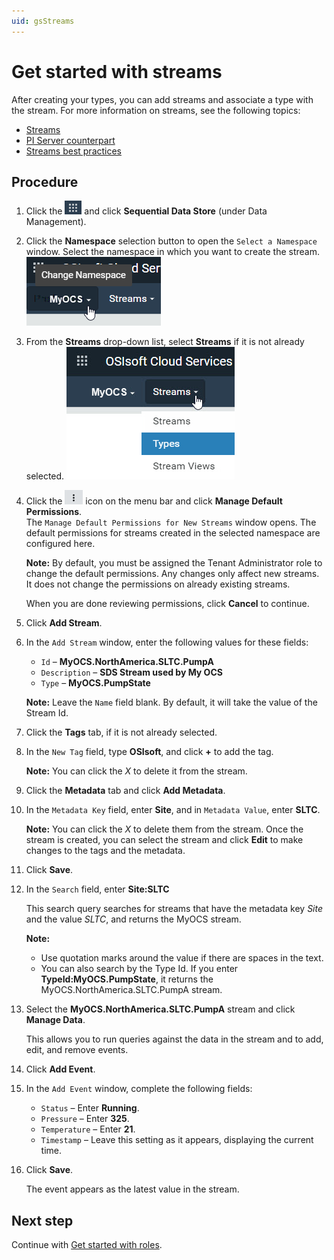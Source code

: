 ```yaml
---
uid: gsStreams
---
```


# Get started with streams

After creating your types, you can add streams and associate a type with the stream. For more information on streams, see the following topics:

- [Streams](xref:ccStreams)
- [PI Server counterpart](xref:ccStreams#streams-pi-server)
- [Streams best practices](xref:bpStreams)

## Procedure

1. Click the ![Menu icon](images/menu-icon.png) and click **Sequential Data Store** (under Data Management).

1. Click the **Namespace** selection button to open the `Select a Namespace` window. Select the namespace in which you want to create the stream. 
    ![Namespace list](images/sds-gs-namespace.png)

1. From the **Streams** drop-down list, select **Streams** if it is not already selected. 
    ![Streams list](images/streams-list.png)

1. Click the ![More options](images/more-options.png) icon on the menu bar and click **Manage Default Permissions**.  
    The `Manage Default Permissions for New Streams` window opens. The default permissions for streams created in the selected namespace are configured here.
   
    **Note:** By default, you must be assigned the Tenant Administrator role to change the default permissions. Any changes only affect new streams. It does not change the permissions on already existing streams. 
    
    When you are done reviewing permissions, click **Cancel** to continue.
   
1. Click **Add Stream**.

1. In the `Add Stream` window, enter the following values for these fields:

   - `Id` &ndash; **MyOCS.NorthAmerica.SLTC.PumpA**
   - `Description` &ndash; **SDS Stream used by My OCS**
   - `Type` &ndash; **MyOCS.PumpState**

    **Note:** Leave the `Name` field blank. By default, it will take the value of the Stream Id.

1. Click the **Tags** tab, if it is not already selected.

1. In the `New Tag` field, type **OSIsoft**, and click **+** to add the tag. 

    **Note:** You can click the *X* to delete it from the stream.

1. Click the **Metadata** tab and click **Add Metadata**.

1. In the `Metadata Key` field,  enter **Site**, and in `Metadata Value`, enter **SLTC**. 

    **Note:** You can click the *X* to delete them from the stream. Once the stream is created, you can select the stream and click **Edit** to make changes to the tags and the metadata.

1. Click **Save**.

1. In the `Search` field, enter **Site:SLTC**

    This search query searches for streams that have the metadata key *Site* and the value *SLTC*, and returns the MyOCS stream. 
   
    **Note:** 
    
    - Use quotation marks around the value if there are spaces in the text.
    - You can also search by the Type Id.  If you enter **TypeId:MyOCS.PumpState**, it returns the  MyOCS.NorthAmerica.SLTC.PumpA stream.
    
1. Select the **MyOCS.NorthAmerica.SLTC.PumpA** stream and click **Manage Data**. 

    This allows you to run queries against the data in the stream and to add, edit, and remove events.

1. Click **Add Event**.

1. In the `Add Event` window, complete the following fields: 

    - `Status` &ndash; Enter **Running**. 
    - `Pressure` &ndash; Enter **325**.
    - `Temperature` &ndash; Enter **21**.
    - `Timestamp` &ndash; Leave this setting as it appears, displaying the current time.

1. Click **Save**. 

    The event appears as the latest value in the stream. 

## Next step

Continue with [Get started with roles](xref:gsRoles).
